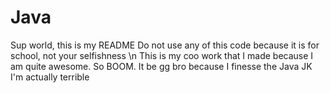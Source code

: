 # Java

Sup world, this is my README
Do not use any of this code because it is for school, not your selfishness
\n This is my coo work that I made because I am quite awesome. So BOOM. It be gg bro because I finesse the Java
JK I'm actually terrible

